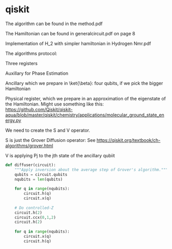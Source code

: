 # qiskit


The algorithm can be found in the method.pdf

The Hamiltonian can be found in generalcircuit.pdf on page 8

Implementation of H_2 with simpler hamiltonian in Hydrogen Nmr.pdf


The algorithms protocol: 

Three registers

Auxillary for Phase Estimation

Ancillary which we prepare in \ket{\beta}: four qubits, if we pick the bigger Hamiltonian

Physical register, which we prepare in an approximation of the eigenstate of the Hamiltonian. Might use something like this: https://github.com/Qiskit/qiskit-aqua/blob/master/qiskit/chemistry/applications/molecular_ground_state_energy.py

We need to create the S and V operator.

S is just the Grover Diffusion operator: See  https://qiskit.org/textbook/ch-algorithms/grover.html

V is applying Pj to the jth state of the ancillary qubiit

``` python
def diffuser(circuit):
    """Apply inversion about the average step of Grover's algorithm."""
    qubits = circuit.qubits
    nqubits = len(qubits)
    
    for q in range(nqubits):
        circuit.h(q)
        circuit.x(q)
    
    # Do controlled-Z
    circuit.h(2)
    circuit.ccx(0,1,2)
    circuit.h(2)
    
    for q in range(nqubits):
        circuit.x(q)
        circuit.h(q)
```
